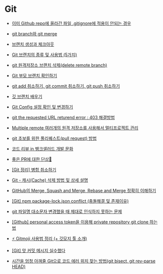 # Git

- [이미 Github repo에 올라간 파일 .gitignore에 적용이 안되는 경우](./ignore.md)

- [git branch와 git merge](./merge.md)

- [브랜치 생성과 체크아웃](https://mylko72.gitbooks.io/git/content/branch/checkout.html)

- [Git 브랜치의 종류 및 사용법 (5가지)](https://gmlwjd9405.github.io/2018/05/11/types-of-git-branch.html)

- [git 원격저장소 브랜치 삭제(delete remote branch)](https://www.lesstif.com/gitbook/git-delete-remote-branch-20776547.html)

- [Git 부모 브랜치 확인하기](https://cosmosproject.tistory.com/141)

- [git add 취소하기, git commit 취소하기, git push 취소하기](https://gmlwjd9405.github.io/2018/05/25/git-add-cancle.html)

- [깃 브랜치 배우기](https://learngitbranching.js.org/?locale=ko)

- [Git Config 설정 확인 및 변경하기](https://webisfree.com/2018-07-26/git-config-%EC%84%A4%EC%A0%95-%ED%99%95%EC%9D%B8-%EB%B0%8F-%EB%B3%80%EA%B2%BD%ED%95%98%EA%B8%B0)

- [git the requested URL returend error : 403 해결방법](https://beagle-dev.tistory.com/244)

- [Multiple remote 여러개의 원격 저장소를 사용해서 멀티프로젝트 관리](https://everyauto.tistory.com/4)

- [git 초보를 위한 풀리퀘스트(pull request) 방법](https://wayhome25.github.io/git/2017/07/08/git-first-pull-request-story/)

- [코드 리뷰 in 뱅크샐러드 개발 문화](https://blog.banksalad.com/tech/banksalad-code-review-culture/)

- [좋은 PR에 대한 단상🤔](https://medium.com/hayanmind-tech-blog-kr/%EC%A2%8B%EC%9D%80-pr%EC%97%90-%EB%8C%80%ED%95%9C-%EB%8B%A8%EC%83%81-6586c3f757ac)

- [[Git 정리] 병합 취소하기](https://velog.io/@dev2820/Git-%EC%A0%95%EB%A6%AC-%EB%B3%91%ED%95%A9-%EC%B7%A8%EC%86%8C%ED%95%98%EA%B8%B0)

- [Git - 캐시(Cache) 삭제 방법 및 상세 설명](https://niceman.tistory.com/114)

- [GitHub의 Merge, Squash and Merge, Rebase and Merge 정확히 이해하기](https://meetup.nhncloud.com/posts/122)

- [[Git] npm package-lock.json conflict (충돌해결 및 존재이유)](https://habitual-history.tistory.com/entry/Git-npm-package-lockjson-conflict-%EC%B6%A9%EB%8F%8C%ED%95%B4%EA%B2%B0-%EB%B0%8F-%EC%A1%B4%EC%9E%AC%EC%9D%B4%EC%9C%A0)

- [git 파일명 대소문자 변경했을 때 제대로 인식하지 못하는 문제](https://v3.leedo.me/devs/15)

- [[Github] personal access token을 이용해 private repository git clone 하는 법](https://earth-95.tistory.com/192)

- [⚡️ Gitmoji 사용법 정리 (+ 깃모지 툴 소개)](https://inpa.tistory.com/entry/GIT-%E2%9A%A1%EF%B8%8F-Gitmoji-%EC%82%AC%EC%9A%A9%EB%B2%95-Gitmoji-cli)

- [[Git] 앗 커밋 메시지 실수했다](https://velog.io/@s33h/Git-%EC%95%97-%EC%BB%A4%EB%B0%8B-%EB%A9%94%EC%8B%9C%EC%A7%80-%EC%8B%A4%EC%88%98%ED%96%88%EB%8B%A4)

- [시간을 엄청 아껴줄 Git으로 코드 에러 위치 찾는 방법(git bisect, git rev-parse HEAD)](https://www.youtube.com/watch?v=U-CLzjXcDGA)
